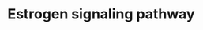 ---
annotations:
- id: PW:0000507
  parent: regulatory pathway
  type: Pathway Ontology
  value: estrogen signaling pathway
authors:
- MaintBot
- AlexanderPico
- Egonw
- Mkutmon
description: 'Estrogen receptor refers to a group of receptors which are activated
  by the hormone 17-beta-estradiol (estrogen). Two types of estrogen receptor exist:
  ER which is a member of the nuclear hormone family of intracellular receptors and
  the estrogen G protein coupled receptor GPR30 (GPER), which is a G-protein coupled
  receptor. The main function of the estrogen receptor is as a DNA binding transcription
  factor which regulates gene expression. However the estrogen receptor also has additional
  functions independent of DNA binding.'
last-edited: 2019-08-16
organisms:
- Bos taurus
redirect_from:
- /index.php/Pathway:WP986
- /instance/WP986
- /instance/WP986_rr105997
revision: r105997
schema-jsonld:
- '@context': https://schema.org/
  '@id': https://wikipathways.github.io/pathways/WP986.html
  '@type': Dataset
  creator:
    '@type': Organization
    name: WikiPathways
  description: 'Estrogen receptor refers to a group of receptors which are activated
    by the hormone 17-beta-estradiol (estrogen). Two types of estrogen receptor exist:
    ER which is a member of the nuclear hormone family of intracellular receptors
    and the estrogen G protein coupled receptor GPR30 (GPER), which is a G-protein
    coupled receptor. The main function of the estrogen receptor is as a DNA binding
    transcription factor which regulates gene expression. However the estrogen receptor
    also has additional functions independent of DNA binding.'
  keywords:
  - AKT1
  - BCL2
  - BRAF
  - CHUK
  - CREB1
  - Cyclic AMP
  - ELK1
  - ESR1
  - Estradiol
  - FOS
  - GNAS
  - GNB1
  - GNGT1
  - GPER1
  - Growth factors
  - IKBKB
  - IKBKG
  - JUN
  - MAP2K1
  - MAPK1
  - MAPK14
  - MAPK9
  - NFKB1
  - PIK3CA
  - PRKACA
  - SP1
  license: CC0
  name: Estrogen signaling pathway
seo: CreativeWork
title: Estrogen signaling pathway
wpid: WP986
---